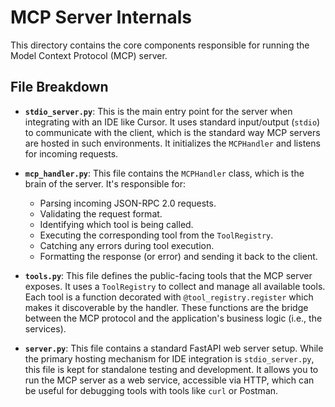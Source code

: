 # MCP Server Internals

This directory contains the core components responsible for running the Model Context Protocol (MCP) server.

## File Breakdown

-   **`stdio_server.py`**: This is the main entry point for the server when integrating with an IDE like Cursor. It uses standard input/output (`stdio`) to communicate with the client, which is the standard way MCP servers are hosted in such environments. It initializes the `MCPHandler` and listens for incoming requests.

-   **`mcp_handler.py`**: This file contains the `MCPHandler` class, which is the brain of the server. It's responsible for:
    -   Parsing incoming JSON-RPC 2.0 requests.
    -   Validating the request format.
    -   Identifying which tool is being called.
    -   Executing the corresponding tool from the `ToolRegistry`.
    -   Catching any errors during tool execution.
    -   Formatting the response (or error) and sending it back to the client.

-   **`tools.py`**: This file defines the public-facing tools that the MCP server exposes. It uses a `ToolRegistry` to collect and manage all available tools. Each tool is a function decorated with `@tool_registry.register` which makes it discoverable by the handler. These functions are the bridge between the MCP protocol and the application's business logic (i.e., the services).

-   **`server.py`**: This file contains a standard FastAPI web server setup. While the primary hosting mechanism for IDE integration is `stdio_server.py`, this file is kept for standalone testing and development. It allows you to run the MCP server as a web service, accessible via HTTP, which can be useful for debugging tools with tools like `curl` or Postman. 